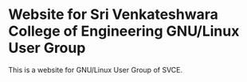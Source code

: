 # Website for Sri Venkateshwara College of Engineering GNU/Linux User Group

This is a website for GNU/Linux User Group of SVCE.
